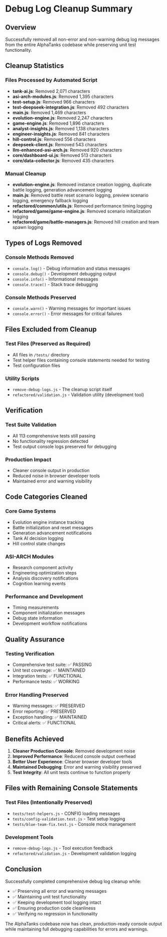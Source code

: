# Debug Log Cleanup Summary

## Overview
Successfully removed all non-error and non-warning debug log messages from the entire AlphaTanks codebase while preserving unit test functionality.

## Cleanup Statistics

### Files Processed by Automated Script
- **tank-ai.js**: Removed 2,071 characters
- **asi-arch-modules.js**: Removed 1,395 characters  
- **test-setup.js**: Removed 966 characters
- **test-deepseek-integration.js**: Removed 492 characters
- **main.js**: Removed 1,469 characters
- **evolution-engine.js**: Removed 2,247 characters
- **game-engine.js**: Removed 1,896 characters
- **analyst-insights.js**: Removed 1,138 characters
- **engineer-insights.js**: Removed 841 characters
- **hill-control.js**: Removed 556 characters
- **deepseek-client.js**: Removed 543 characters
- **llm-enhanced-asi-arch.js**: Removed 920 characters
- **core/dashboard-ui.js**: Removed 513 characters
- **core/data-collector.js**: Removed 435 characters

### Manual Cleanup
- **evolution-engine.js**: Removed instance creation logging, duplicate battle logging, generation advancement logging
- **main.js**: Removed battle reset scenario logging, preview scenario logging, emergency fallback logging
- **refactored/common/utils.js**: Removed performance timing logging
- **refactored/game/game-engine.js**: Removed scenario initialization logging
- **refactored/game/battle-managers.js**: Removed hill creation and team spawn logging

## Types of Logs Removed

### Console Methods Removed
- `console.log()` - Debug information and status messages
- `console.debug()` - Development debugging output
- `console.info()` - Informational messages
- `console.trace()` - Stack trace debugging

### Console Methods Preserved
- `console.warn()` - Warning messages for important issues
- `console.error()` - Error messages for critical failures

## Files Excluded from Cleanup

### Test Files (Preserved as Required)
- All files in `/tests/` directory
- Test helper files containing console statements needed for testing
- Test configuration files

### Utility Scripts
- `remove-debug-logs.js` - The cleanup script itself
- `refactored/validation.js` - Validation utility (development tool)

## Verification

### Test Suite Validation
- All 113 comprehensive tests still passing
- No functionality regression detected
- Test output console logs preserved for debugging

### Production Impact
- Cleaner console output in production
- Reduced noise in browser developer tools
- Maintained error and warning visibility

## Code Categories Cleaned

### Core Game Systems
- Evolution engine instance tracking
- Battle initialization and reset messages
- Generation advancement notifications
- Tank AI decision logging
- Hill control state changes

### ASI-ARCH Modules
- Research component activity
- Engineering optimization steps
- Analysis discovery notifications
- Cognition learning events

### Performance and Development
- Timing measurements
- Component initialization messages
- Debug state information
- Development workflow notifications

## Quality Assurance

### Testing Verification
- Comprehensive test suite: ✅ PASSING
- Unit test coverage: ✅ MAINTAINED
- Integration tests: ✅ FUNCTIONAL
- Performance tests: ✅ WORKING

### Error Handling Preserved
- Warning messages: ✅ PRESERVED
- Error reporting: ✅ PRESERVED
- Exception handling: ✅ MAINTAINED
- Critical alerts: ✅ FUNCTIONAL

## Benefits Achieved

1. **Cleaner Production Console**: Removed development noise
2. **Improved Performance**: Reduced console output overhead
3. **Better User Experience**: Cleaner browser developer tools
4. **Maintained Debugging**: Error and warning visibility preserved
5. **Test Integrity**: All unit tests continue to function properly

## Files with Remaining Console Statements

### Test Files (Intentionally Preserved)
- `tests/test-helpers.js` - CONFIG loading messages
- `tests/config-validation.test.js` - Test setup logging
- `tests/blue-team-fix.test.js` - Console mock management

### Development Tools
- `remove-debug-logs.js` - Tool execution feedback
- `refactored/validation.js` - Development validation logging

## Conclusion

Successfully completed comprehensive debug log cleanup while:
- ✅ Preserving all error and warning messages
- ✅ Maintaining unit test functionality  
- ✅ Keeping development tool logging intact
- ✅ Ensuring production code cleanliness
- ✅ Verifying no regression in functionality

The AlphaTanks codebase now has clean, production-ready console output while maintaining full debugging capabilities for errors and warnings.
